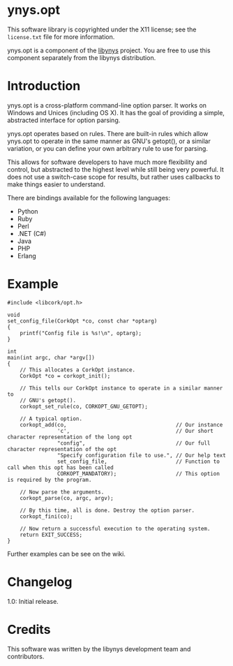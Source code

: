 ynys.opt
========

This software library is copyrighted under the X11 license; see the
`license.txt` file for more information.

ynys.opt is a component of the [libynys](http://github.com/corks/libynys)
project. You are free to use this component separately from the
libynys distribution.

Introduction
============

ynys.opt is a cross-platform command-line option parser. It works on
Windows and Unices (including OS X). It has the goal of providing a simple,
abstracted interface for option parsing.

ynys.opt operates based on rules. There are built-in rules which allow
ynys.opt to operate in the same manner as GNU's getopt(), or a similar
variation, or you can define your own arbitrary rule to use for parsing.

This allows for software developers to have much more flexibility and
control, but abstracted to the highest level while still being very
powerful. It does not use a switch-case scope for results, but rather uses
callbacks to make things easier to understand.

There are bindings available for the following languages:

* Python
* Ruby
* Perl
* .NET (C#)
* Java
* PHP
* Erlang

Example
=======

````
#include <libcork/opt.h>

void
set_config_file(CorkOpt *co, const char *optarg)
{
    printf("Config file is %s!\n", optarg);
}

int
main(int argc, char *argv[])
{
    // This allocates a CorkOpt instance.
    CorkOpt *co = corkopt_init();

    // This tells our CorkOpt instance to operate in a similar manner to
    // GNU's getopt().
    corkopt_set_rule(co, CORKOPT_GNU_GETOPT);

    // A typical option.
    corkopt_add(co,                                   // Our instance
                'c',                                  // Our short character representation of the long opt
                "config",                             // Our full character representation of the opt
                "Specify configuration file to use.", // Our help text
                set_config_file,                      // Function to call when this opt has been called
                CORKOPT_MANDATORY);                   // This option is required by the program.

    // Now parse the arguments.
    corkopt_parse(co, argc, argv);

    // By this time, all is done. Destroy the option parser.
    corkopt_fini(co);

    // Now return a successful execution to the operating system.
    return EXIT_SUCCESS;
}
````

Further examples can be see on the wiki.

Changelog
=========

1.0: Initial release.

Credits
=======

This software was written by the libynys development team and contributors.

